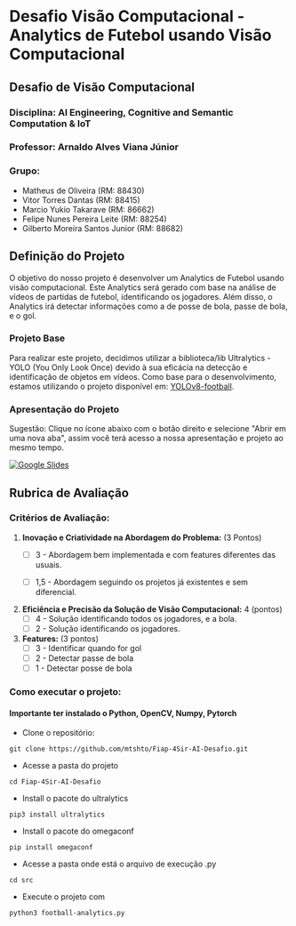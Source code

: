 # Desafio Visão Computacional - Analytics de Futebol usando Visão Computacional

## Desafio de Visão Computacional

### Disciplina: AI Engineering, Cognitive and Semantic Computation & IoT
### Professor: Arnaldo Alves Viana Júnior
### Grupo: 
- Matheus de Oliveira (RM: 88430)
- Vitor Torres Dantas (RM: 88415)
- Marcio Yukio Takarave (RM: 86662)
- Felipe Nunes Pereira Leite (RM: 88254)
- Gilberto Moreira Santos Junior (RM: 88682)

## Definição do Projeto

O objetivo do nosso projeto é desenvolver um Analytics de Futebol usando visão computacional. Este Analytics será gerado com base na análise de vídeos de partidas de futebol, identificando os jogadores. Além disso, o Analytics irá detectar informações como a de posse de bola, passe de bola, e o gol.

### Projeto Base

Para realizar este projeto, decidimos utilizar a biblioteca/lib Ultralytics - YOLO (You Only Look Once) devido à sua eficácia na detecção e identificação de objetos em vídeos. Como base para o desenvolvimento, estamos utilizando o projeto disponível em: [YOLOv8-football](https://github.com/noorkhokhar99/YOLOv8-football).

### Apresentação do Projeto

Sugestão: Clique no ícone abaixo com o botão direito e selecione "Abrir em uma nova aba", assim você terá acesso a nossa apresentação e projeto ao mesmo tempo.

<a href="https://docs.google.com/presentation/d/e/2PACX-1vSLLEI-OCvqdW3naUhHPCXyoaWHCXePR8_ooOTGC6U2U79H7Fs66-1dz2HgRELVn-koupcMjH5Hd0LP/pub?start=false&loop=false&delayms=30000" target="_blank">
  <img src="https://img.shields.io/badge/Google%20Slides-Presentation-F39C12?style=for-the-badge&logo=google-slides" alt="Google Slides">
</a>

## Rubrica de Avaliação

### Critérios de Avaliação:

1. **Inovação e Criatividade na Abordagem do Problema:** (3 Pontos)
   - [ ] 3 - Abordagem bem implementada e com features diferentes das usuais.
   - [ ] 1,5 - Abordagem seguindo os projetos já existentes e sem diferencial.


2. **Eficiência e Precisão da Solução de Visão Computacional:** 4 (pontos)
   - [ ] 4 - Solução identificando todos os jogadores, e a bola.
   - [ ] 2 - Solução identificando os jogadores.

3. **Features:** (3 pontos)
   - [ ] 3 - Identificar quando for gol
   - [ ] 2 - Detectar passe de bola
   - [ ] 1 - Detectar posse de bola

### Como executar o projeto:

#### Importante ter instalado o Python, OpenCV, Numpy, Pytorch

- Clone o repositório:
```
git clone https://github.com/mtshto/Fiap-4Sir-AI-Desafio.git
```

- Acesse a pasta do projeto
```
cd Fiap-4Sir-AI-Desafio
```

- Install o pacote do ultralytics
```
pip3 install ultralytics
```

- Install o pacote do omegaconf
```
pip install omegaconf
```


- Acesse a pasta onde está o arquivo de execução .py
```
cd src
```

- Execute o projeto com
```
python3 football-analytics.py
```
